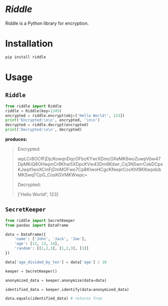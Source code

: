 # *Riddle*

Riddle is a Python library for encryption.

# Installation

```bash
pip install riddle
```

# Usage

## ``Riddle``
```python
from riddle import Riddle
riddle = Riddle(key=1245)
encrypted = riddle.encrypt(obj=['Hello World!', 123])
print('Encrypted:\n\n', encrypted, '\n\n')
decrypted = riddle.decrypt(encrypted)
print('Decrypted:\n\n', decrypted)
```

**produces:** 
> Encrypted:
>
> wpLCr8OCfFjDjcKowqnDqcOFbcKYwrXDmcOXeMK6woZuwpVbw47DpMKiQ8OHwpnCr8Khw5XDpcKVw43Dm8Kdwr_Cq3N5wrrCokDCpsKJwpt1woXCmFjDmMOFwo7Cp8KIwoHCgcKNwprCocKhf8KKwpdobMKSwqTCpG_CosKGVMKWwpc= 
>
> Decrypted:
>
> ['Hello World!', 123]
>

## ``SecretKeeper``
```python
from riddle import SecretKeeper
from pandas import DataFrame

data = DataFrame({
    'name': ['John', 'Jack', 'Joe'], 
    'age': [12, 13, 14], 
    'random': [[1,2,3], [1,2,3], [1]]
})

data['age_divided_by_ten'] = data['age'] / 10

keeper = SecretKeeper()

anonymized_data = keeper.anonymize(data=data)

identified_data = keeper.identify(data=anonymized_data)

data.equals(identified_data) # returns True
```